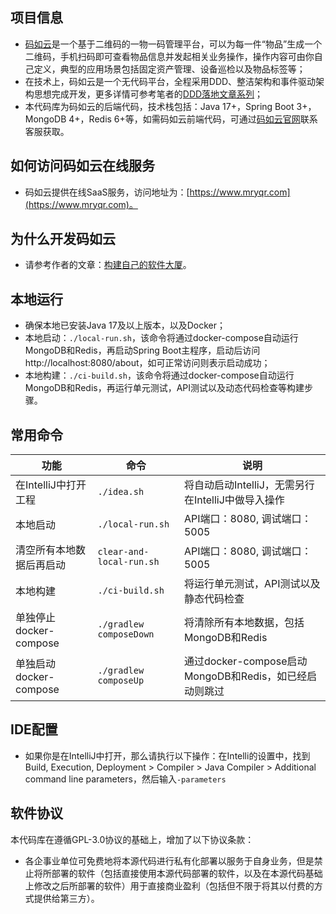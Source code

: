 ## 项目信息

- [码如云](https://www.mryqr.com)是一个基于二维码的一物一码管理平台，可以为每一件“物品”生成一个二维码，手机扫码即可查看物品信息并发起相关业务操作，操作内容可由你自己定义，典型的应用场景包括固定资产管理、设备巡检以及物品标签等；
- 在技术上，码如云是一个无代码平台，全程采用DDD、整洁架构和事件驱动架构思想完成开发，更多详情可参考笔者的[DDD落地文章系列](https://docs.mryqr.com/ddd-introduction/)；
- 本代码库为码如云的后端代码，技术栈包括：Java 17+，Spring Boot 3+，MongoDB 4+，Redis 6+等，如需码如云前端代码，可通过[码如云官网](https://www.mryqr.com)联系客服获取。

## 如何访问码如云在线服务

- 码如云提供在线SaaS服务，访问地址为：[https://www.mryqr.com](https://www.mryqr.com)。

## 为什么开发码如云

- 请参考作者的文章：[构建自己的软件大厦](https://docs.mryqr.com/build-your-own-software-skyscraper/)。

## 本地运行

- 确保本地已安装Java 17及以上版本，以及Docker；
- 本地启动：`./local-run.sh`，该命令将通过docker-compose自动运行MongoDB和Redis，再启动Spring Boot主程序，启动后访问 http://localhost:8080/about，如可正常访问则表示启动成功；
- 本地构建：`./ci-build.sh`，该命令将通过docker-compose自动运行MongoDB和Redis，再运行单元测试，API测试以及动态代码检查等构建步骤。

## 常用命令

| 功能                 | 命令                       | 说明                                       |
|--------------------|--------------------------|------------------------------------------|
| 在IntelliJ中打开工程     | `./idea.sh`              | 将自动启动IntelliJ，无需另行在IntelliJ中做导入操作        |
| 本地启动               | `./local-run.sh`         | API端口：8080, 调试端口：5005                    |
| 清空所有本地数据后再启动       | `clear-and-local-run.sh` | API端口：8080, 调试端口：5005                    |
| 本地构建               | `./ci-build.sh`          | 将运行单元测试，API测试以及静态代码检查                    |
| 单独停止docker-compose | `./gradlew composeDown`  | 将清除所有本地数据，包括MongoDB和Redis                |
| 单独启动docker-compose | `./gradlew composeUp`    | 通过docker-compose启动MongoDB和Redis，如已经启动则跳过 |


## IDE配置
- 如果你是在IntelliJ中打开，那么请执行以下操作：在Intelli的设置中，找到Build, Execution, Deployment > Compiler > Java Compiler > Additional command line parameters，然后输入`-parameters`

## 软件协议

本代码库在遵循GPL-3.0协议的基础上，增加了以下协议条款：

- 各企事业单位可免费地将本源代码进行私有化部署以服务于自身业务，但是禁止将所部署的软件（包括直接使用本源代码部署的软件，以及在本源代码基础上修改之后所部署的软件）用于直接商业盈利（包括但不限于将其以付费的方式提供给第三方）。

